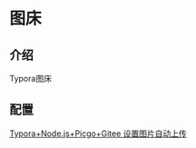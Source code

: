 # 图床

## 介绍
Typora图床

## 配置
[Typora+Node.js+Picgo+Gitee 设置图片自动上传](https://blog.csdn.net/yi_rui_jie/article/details/123400583)

